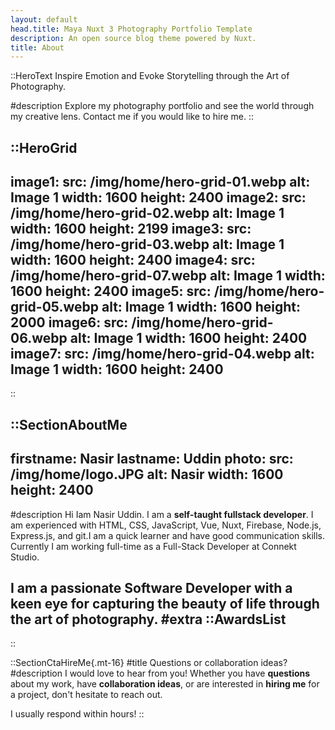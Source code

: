 ```yaml
---
layout: default
head.title: Maya Nuxt 3 Photography Portfolio Template
description: An open source blog theme powered by Nuxt.
title: About
---
```


::HeroText
Inspire Emotion and Evoke Storytelling through the Art of Photography.

#description
Explore my photography portfolio and see the world through my creative lens. Contact me if you would like to hire me.
::

::HeroGrid
---
image1:
  src: /img/home/hero-grid-01.webp
  alt: Image 1
  width: 1600
  height: 2400
image2:
  src: /img/home/hero-grid-02.webp
  alt: Image 1
  width: 1600
  height: 2199
image3:
  src: /img/home/hero-grid-03.webp
  alt: Image 1
  width: 1600
  height: 2400
image4:
  src: /img/home/hero-grid-07.webp
  alt: Image 1
  width: 1600
  height: 2400
image5:
  src: /img/home/hero-grid-05.webp
  alt: Image 1
  width: 1600
  height: 2000
image6:
  src: /img/home/hero-grid-06.webp
  alt: Image 1
  width: 1600
  height: 2400
image7:
  src: /img/home/hero-grid-04.webp
  alt: Image 1
  width: 1600
  height: 2400
---
::

::SectionAboutMe
---
firstname: Nasir 
lastname: Uddin
photo:
  src: /img/home/logo.JPG
  alt: Nasir
  width: 1600
  height: 2400
---
#description
Hi Iam Nasir Uddin. I am a __self-taught fullstack developer__. I am experienced with HTML, CSS, JavaScript, Vue, Nuxt, Firebase, Node.js, Express.js, and git.I am a quick learner and have good communication skills. Currently I am working full-time as a Full-Stack Developer at Connekt Studio.


I am a passionate __Software Developer__ with a keen eye for capturing the beauty of life through the art of photography.
#extra
  ::AwardsList
  ---
  
::


::SectionCtaHireMe{.mt-16}
#title
Questions or collaboration ideas?
#description
I would love to hear from you! Whether you have __questions__ about my work, have __collaboration ideas__, or are interested in __hiring me__ for a project, don't hesitate to reach out.

I usually respond within hours!
::